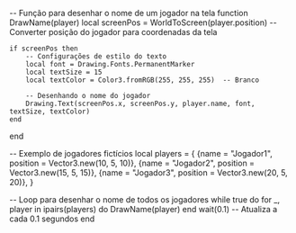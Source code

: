 -- Função para desenhar o nome de um jogador na tela
function DrawName(player)
    local screenPos = WorldToScreen(player.position) -- Converter posição do jogador para coordenadas da tela

    if screenPos then
        -- Configurações de estilo do texto
        local font = Drawing.Fonts.PermanentMarker
        local textSize = 15
        local textColor = Color3.fromRGB(255, 255, 255)  -- Branco

        -- Desenhando o nome do jogador
        Drawing.Text(screenPos.x, screenPos.y, player.name, font, textSize, textColor)
    end
end

-- Exemplo de jogadores fictícios
local players = {
    {name = "Jogador1", position = Vector3.new(10, 5, 10)},
    {name = "Jogador2", position = Vector3.new(15, 5, 15)},
    {name = "Jogador3", position = Vector3.new(20, 5, 20)},
}

-- Loop para desenhar o nome de todos os jogadores
while true do
    for _, player in ipairs(players) do
        DrawName(player)
    end
    wait(0.1)  -- Atualiza a cada 0.1 segundos
end
